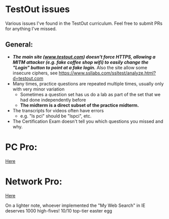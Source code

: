 # TestOut issues

Various issues I've found in the TestOut curriculum.  Feel free to submit PRs for anything I've missed.

## General:

- __*The main site (www.testout.com) doesn't force HTTPS, allowing a MITM attacker (e.g. fake coffee shop wifi) to easily change the "Login" button to point at a fake login.*__  Also the site allow some insecure ciphers, see https://www.ssllabs.com/ssltest/analyze.html?d=testout.com
- Many times, practice questions are repeated multiple times, usually only with very minor variation
  - Sometimes a question set has us do a lab as part of the set that we had done independently before
  - **The midterm is a direct subset of the practice midterm.**
- The transcripts for videos often have errors
  - e.g. "ls pci" should be "lspci", etc.
- The Certification Exam doesn't tell you which questions you missed and why.

# PC Pro:
[Here](PC%20Pro.md)

# Network Pro:
[Here](Network%20Pro.md)

On a lighter note, whoever implemented the "My Web Search" in IE deserves 1000 high-fives!  10/10 top-tier easter egg

